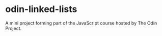 # odin-linked-lists
A mini project forming part of the JavaScript course hosted by The Odin Project.
